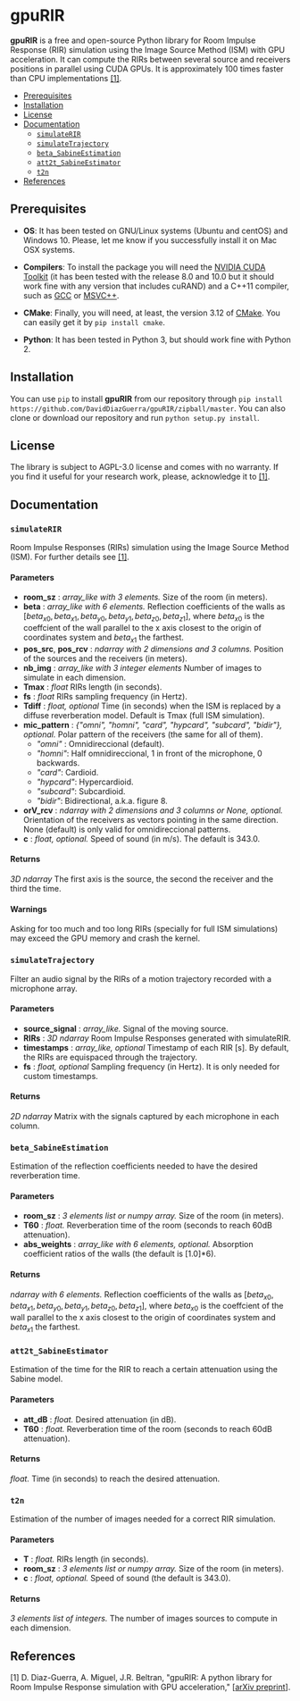 
# gpuRIR

**gpuRIR** is a free and open-source Python library for Room Impulse Response (RIR) simulation using the Image Source Method (ISM) with GPU acceleration. It can compute the RIRs between several source and receivers positions in parallel using CUDA GPUs. It is approximately 100 times faster than CPU implementations [[1]](#references).

- [Prerequisites](#prerequisites)
- [Installation](#installation)
- [License](#license)
- [Documentation](#documentation)
  * [`simulateRIR`](#simulaterir)
  * [`simulateTrajectory`](#simulatetrajectory)
  * [`beta_SabineEstimation`](#beta_sabineestimation)
  * [`att2t_SabineEstimator`](#att2t_sabineestimator)
  * [`t2n`](#t2n)
- [References](#references)


## Prerequisites

* **OS**: It has been tested on GNU/Linux systems (Ubuntu and centOS) and Windows 10. Please, let me know if you successfully install it on Mac OSX systems.

* **Compilers**: To install the package you will need the [NVIDIA CUDA Toolkit](https://developer.nvidia.com/cuda-downloads) (it has been tested with the release 8.0 and 10.0 but it should work fine with any version that includes cuRAND) and a C++11 compiler, such as [GCC](https://gcc.gnu.org/) or [MSVC++](https://visualstudio.microsoft.com).

* **CMake**: Finally, you will need, at least, the version 3.12 of [CMake](https://cmake.org/).  You can easily get it by `pip install cmake`.

* **Python**: It has been tested in Python 3, but should work fine with Python 2.


## Installation
You can use `pip` to install **gpuRIR** from our repository through `pip install  https://github.com/DavidDiazGuerra/gpuRIR/zipball/master`. You can also clone or download our repository and run `python setup.py install`.


## License

The library is subject to AGPL-3.0 license and comes with no warranty. If you find it useful for your research work, please, acknowledge it to [[1]](#references).


## Documentation

### `simulateRIR`

Room Impulse Responses (RIRs) simulation using the Image Source Method (ISM). For further details see [[1]](#references).

#### Parameters

* **room_sz** : *array_like with 3 elements.*
        Size of the room (in meters).
* **beta** : *array_like with 6 elements.*
        Reflection coefficients of the walls as $[beta_{x0}, beta_{x1}, beta_{y0}, beta_{y1}, beta_{z0}, beta_{z1}]$, where $beta_{x0}$ is the coeffcient of the wall parallel to the x axis closest to the origin of coordinates system and $beta_{x1}$ the farthest.
* **pos_src**, **pos_rcv** : *ndarray with 2 dimensions and 3 columns.*
        Position of the sources and the receivers (in meters).
* **nb_img** : *array_like with 3 integer elements*
        Number of images to simulate in each dimension.
* **Tmax** : *float*
        RIRs length (in seconds).
* **fs** : *float*
        RIRs sampling frequency (in Hertz).
* **Tdiff** : *float, optional*
        Time (in seconds) when the ISM is replaced by a diffuse reverberation model. Default is Tmax (full ISM simulation).
* **mic_pattern** : *{"omni", "homni", "card", "hypcard", "subcard", "bidir"}, optional.*
        Polar pattern of the receivers (the same for all of them).
	* *"omni"* : Omnidireccional (default).
	* *"homni"*: Half omnidireccional, 1 in front of the microphone, 0 backwards.
	* *"card"*: Cardioid.
	* *"hypcard"*: Hypercardioid.
	* *"subcard"*: Subcardioid.
	* *"bidir"*: Bidirectional, a.k.a. figure 8.
* **orV_rcv** : *ndarray with 2 dimensions and 3 columns or None, optional.*
        Orientation of the receivers as vectors pointing in the same direction. None (default) is only valid for omnidireccional patterns.
* **c** : *float, optional.*
        Speed of sound (in m/s). The default is 343.0.

#### Returns

*3D ndarray*
        The first axis is the source, the second the receiver and the third the time.

#### Warnings

Asking for too much and too long RIRs (specially for full ISM simulations) may exceed the GPU memory and crash the kernel.

### `simulateTrajectory`

Filter an audio signal by the RIRs of a motion trajectory recorded with a microphone array.

#### Parameters

* **source_signal** : *array_like.*
	Signal of the moving source.
* **RIRs** : *3D ndarray*
	Room Impulse Responses generated with simulateRIR.
* **timestamps** : *array_like, optional*
	Timestamp of each RIR [s]. By default, the RIRs are equispaced through the trajectory.
* **fs** : *float, optional*
	Sampling frequency (in Hertz). It is only needed for custom timestamps.

#### Returns

*2D ndarray*
	Matrix with the signals captured by each microphone in each column.

### `beta_SabineEstimation`

Estimation of the reflection coefficients needed to have the desired reverberation time.

#### Parameters

* **room_sz** : *3 elements list or numpy array.*
        Size of the room (in meters). 
* **T60** : *float.*
        Reverberation time of the room (seconds to reach 60dB attenuation).        
* **abs_weights** : *array_like with 6 elements, optional.*
        Absorption coefficient ratios of the walls (the default is [1.0]*6). 

#### Returns

*ndarray with 6 elements.*
        Reflection coefficients of the walls as $[beta_{x0}, beta_{x1}, beta_{y0}, beta_{y1}, beta_{z0}, beta_{z1}]$, where $beta_{x0}$ is the coeffcient of the wall parallel to the x axis closest to the origin of coordinates system and $beta_{x1}$ the farthest.

### `att2t_SabineEstimator`

Estimation of the time for the RIR to reach a certain attenuation using the Sabine model.

#### Parameters

* **att_dB** : *float.*
        Desired attenuation (in dB).
* **T60** : *float.*
        Reverberation time of the room (seconds to reach 60dB attenuation).

#### Returns

*float.*
        Time (in seconds) to reach the desired attenuation.

### `t2n`

Estimation of the number of images needed for a correct RIR simulation.

#### Parameters

* **T** : *float.*
        RIRs length (in seconds).
* **room_sz** : *3 elements list or numpy array.*
        Size of the room (in meters).
* **c** : *float, optional.*
        Speed of sound (the default is 343.0).

#### Returns

*3 elements list of integers.*
        The number of images sources to compute in each dimension.


## References

[1] D. Diaz-Guerra, A. Miguel, J.R. Beltran, "gpuRIR: A python library for Room Impulse Response simulation with GPU acceleration," [[arXiv preprint](https://arxiv.org/abs/1810.11359)].



